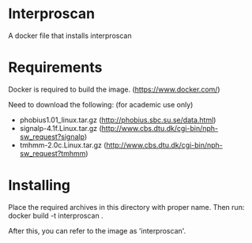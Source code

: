 # Interproscan
A docker file that installs interproscan

# Requirements
Docker is required to build the image. (https://www.docker.com/)

Need to download the following: (for academic use only)
* phobius1.01_linux.tar.gz (http://phobius.sbc.su.se/data.html)
* signalp-4.1f.Linux.tar.gz (http://www.cbs.dtu.dk/cgi-bin/nph-sw_request?signalp)
* tmhmm-2.0c.Linux.tar.gz (http://www.cbs.dtu.dk/cgi-bin/nph-sw_request?tmhmm)

# Installing
Place the required archives in this directory with proper name.
Then run:
    docker build -t interproscan .
    
After this, you can refer to the image as 'interproscan'.
